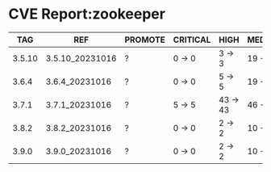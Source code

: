 # CVE Report:zookeeper
|  TAG   |       REF       | PROMOTE | CRITICAL |   HIGH   |  MEDIUM  |   LOW    | UNKNOWN |
|--------|-----------------|---------|----------|----------|----------|----------|---------|
| 3.5.10 | 3.5.10_20231016 | ?       | 0 -> 0   | 3 -> 3   | 19 -> 19 | 34 -> 34 | 0 -> 0  |
| 3.6.4  | 3.6.4_20231016  | ?       | 0 -> 0   | 5 -> 5   | 19 -> 19 | 34 -> 34 | 0 -> 0  |
| 3.7.1  | 3.7.1_20231016  | ?       | 5 -> 5   | 43 -> 43 | 46 -> 46 | 86 -> 86 | 0 -> 0  |
| 3.8.2  | 3.8.2_20231016  | ?       | 0 -> 0   | 2 -> 2   | 10 -> 10 | 34 -> 34 | 0 -> 0  |
| 3.9.0  | 3.9.0_20231016  | ?       | 0 -> 0   | 2 -> 2   | 10 -> 10 | 34 -> 34 | 0 -> 0  |
